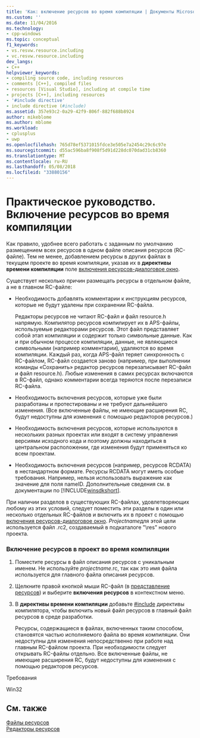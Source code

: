 ```yaml
---
title: 'Как: включение ресурсов во время компиляции | Документы Microsoft'
ms.custom: ''
ms.date: 11/04/2016
ms.technology:
- cpp-windows
ms.topic: conceptual
f1_keywords:
- vs.resvw.resource.including
- vc.resvw.resource.including
dev_langs:
- C++
helpviewer_keywords:
- compiling source code, including resources
- comments [C++], compiled files
- resources [Visual Studio], including at compile time
- projects [C++], including resources
- '#include directive'
- include directive (#include)
ms.assetid: 357e93c2-0a29-42f9-806f-882f688b8924
author: mikeblome
ms.author: mblome
ms.workload:
- cplusplus
- uwp
ms.openlocfilehash: 765d78ef5371015fdce3e505e7a2454c29c6c97e
ms.sourcegitcommit: d55ac596ba8f908f5d91d228dc070dad31cb8360
ms.translationtype: MT
ms.contentlocale: ru-RU
ms.lasthandoff: 05/08/2018
ms.locfileid: "33880156"
---
```

# <a name="how-to-include-resources-at-compile-time"></a>Практическое руководство. Включение ресурсов во время компиляции
Как правило, удобнее всего работать с заданным по умолчанию размещением всех ресурсов в одном файле описания ресурсов (RC-файле). Тем не менее, добавлением ресурсы в других файлах в текущем проекте во время компиляции, указав их в **директивы времени компиляции** поле [включения ресурсов-диалоговое окно](../windows/resource-includes-dialog-box.md).  
  
 Существует несколько причин размещать ресурсы в отдельном файле, а не в главном RC-файле:  
  
-   Необходимость добавлять комментарии к инструкциям ресурсов, которые не будут удалены при сохранении RC-файла.  
  
     Редакторы ресурсов не читают RC-файл и файл resource.h напрямую. Компилятор ресурсов компилирует их в APS-файлы, используемые редакторами ресурсов. Этот файл представляет собой этап компиляции и содержит только символьные данные. Как и при обычном процессе компиляции, данные, не являющиеся символьными (например комментарии), удаляются во время компиляции. Каждый раз, когда APS-файл теряет синхронность с RC-файлом, RC-файл создается заново (например, при выполнении команды «Сохранить» редактор ресурсов перезаписывает RC-файл и файл resource.h). Любые изменения в самих ресурсах включаются в RC-файл, однако комментарии всегда теряются после перезаписи RC-файла.  
  
-   Необходимость включения ресурсов, которые уже были разработаны и протестированы и не требуют дальнейшего изменения. (Все включенные файлы, не имеющие расширения RC, будут недоступны для изменения с помощью редакторов ресурсов.)  
  
-   Необходимость включения ресурсов, которые используются в нескольких разных проектах или входят в систему управления версиями исходного кода и поэтому должны находиться в центральном расположении, где изменения будут применяться ко всем проектам.  
  
-   Необходимость включения ресурсов (например, ресурсов RCDATA) в нестандартном формате. Ресурсы RCDATA могут иметь особые требования. Например, нельзя использовать выражение как значение для поля nameID. Дополнительные сведения см. в документации по [!INCLUDE[winsdkshort](../atl-mfc-shared/reference/includes/winsdkshort_md.md)].  
  
 При наличии разделов в существующих RC-файлах, удовлетворяющих любому из этих условий, следует поместить эти разделы в один или несколько отдельных RC-файлов и включить их в проект с помощью [включения ресурсов-диалоговое окно](../windows/resource-includes-dialog-box.md). *Projectname*для этой цели используется файл .rc2, создаваемый в подкаталоге "\res" нового проекта.  
  
### <a name="to-include-resources-in-your-project-at-compile-time"></a>Включение ресурсов в проект во время компиляции  
  
1.  Поместите ресурсы в файл описания ресурсов с уникальным именем. Не используйте *projectname*.rc, так как это имя файла используется для главного файла описания ресурсов.  
  
2.  Щелкните правой кнопкой мыши RC-файл (в [представление ресурсов](../windows/resource-view-window.md)) и выберите **включения ресурсов** в контекстном меню.  
  
3.  В **директивы времени компиляции** добавьте [#include](../preprocessor/hash-include-directive-c-cpp.md) директивы компилятора, чтобы включить новый файл ресурсов в главный файл ресурсов в среде разработки.  
  
     Ресурсы, содержащиеся в файлах, включенных таким способом, становятся частью исполняемого файла во время компиляции. Они недоступны для изменения непосредственно при работе над главным RC-файлом проекта. При необходимости следует открывать RC-файлы отдельно. Все включенные файлы, не имеющие расширения RC, будут недоступны для изменения с помощью редакторов ресурсов.  
  

  
 Требования  
  
 Win32  
  
## <a name="see-also"></a>См. также  
 [Файлы ресурсов](../windows/resource-files-visual-studio.md)   
 [Редакторы ресурсов](../windows/resource-editors.md)